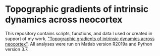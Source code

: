 # Topographic gradients of intrinsic dynamics across neocortex

This repository contains scripts, functions, and data I used or created in support of my work, ["Topographic gradients of intrinsic dynamics across neocortex"](https://elifesciences.org/articles/62116).
All analyses were run on Matlab version R2019a and Python version 3.7.
